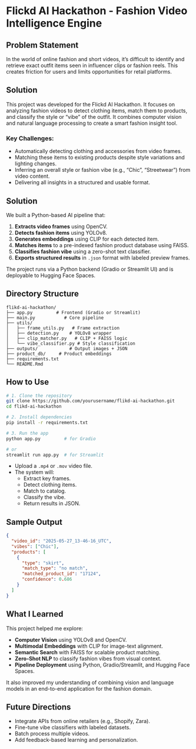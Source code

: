 


# Flickd AI Hackathon - Fashion Video Intelligence Engine



## Problem Statement

In the world of online fashion and short videos, it’s difficult to identify and retrieve exact outfit items seen in influencer clips or fashion reels. This creates friction for users and limits opportunities for retail platforms.

## Solution

This project was developed for the Flickd AI Hackathon. It focuses on analyzing fashion videos to detect clothing items, match them to products, and classify the style or “vibe” of the outfit. It combines computer vision and natural language processing to create a smart fashion insight tool.

### Key Challenges:

- Automatically detecting clothing and accessories from video frames.
- Matching these items to existing products despite style variations and lighting changes.
- Inferring an overall style or fashion vibe (e.g., “Chic”, “Streetwear”) from video content.
- Delivering all insights in a structured and usable format.

## Solution

We built a Python-based AI pipeline that:

1. **Extracts video frames** using OpenCV.
2. **Detects fashion items** using YOLOv8.
3. **Generates embeddings** using CLIP for each detected item.
4. **Matches items** to a pre-indexed fashion product database using FAISS.
5. **Classifies fashion vibe** using a zero-shot text classifier.
6. **Exports structured results** in `.json` format with labeled preview frames.

The project runs via a Python backend (Gradio or Streamlit UI) and is deployable to Hugging Face Spaces.

## Directory Structure

```
flikd-ai-hackathon/
├── app.py         # Frontend (Gradio or Streamlit)
├── main.py           # Core pipeline
├── utils/
│   ├── frame_utils.py   # Frame extraction
│   ├── detection.py    # YOLOv8 wrapper
│   ├── clip_matcher.py   # CLIP + FAISS logic
│   └── vibe_classifier.py # Style classification
├── outputs/            # Output images + JSON
├── product_db/     # Product embeddings
├── requirements.txt
└── README.Rmd
```

## How to Use

```bash
# 1. Clone the repository
git clone https://github.com/yourusername/flikd-ai-hackathon.git
cd flikd-ai-hackathon

# 2. Install dependencies
pip install -r requirements.txt

# 3. Run the app
python app.py         # for Gradio

# or
streamlit run app.py  # for Streamlit
```

- Upload a `.mp4` or `.mov` video file.
- The system will:
    - Extract key frames.
    - Detect clothing items.
    - Match to catalog.
    - Classify the vibe.
    - Return results in JSON.

## Sample Output

```json
{
  "video_id": "2025-05-27_13-46-16_UTC",
  "vibes": ["Chic"],
  "products": [
    {
      "type": "skirt",
      "match_type": "no match",
      "matched_product_id": "17124",
      "confidence": 0.686
    }
  ]
}
```

## What I Learned

This project helped me explore:

- **Computer Vision** using YOLOv8 and OpenCV.
- **Multimodal Embeddings** with CLIP for image-text alignment.
- **Semantic Search** with FAISS for scalable product matching.
- **Zero-Shot NLP** to classify fashion vibes from visual context.
- **Pipeline Deployment** using Python, Gradio/Streamlit, and Hugging Face Spaces.

It also improved my understanding of combining vision and language models in an end-to-end application for the fashion domain.

## Future Directions

- Integrate APIs from online retailers (e.g., Shopify, Zara).
- Fine-tune vibe classifiers with labeled datasets.
- Batch process multiple videos.
- Add feedback-based learning and personalization.
